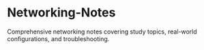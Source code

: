 # Networking-Notes
Comprehensive networking notes covering study topics, real-world configurations, and troubleshooting.
